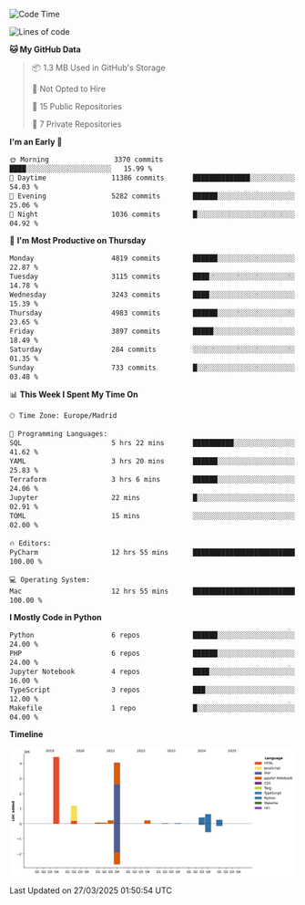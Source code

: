 <!--START_SECTION:waka-->
![Code Time](http://img.shields.io/badge/Code%20Time-722%20hrs%2023%20mins-blue)

![Lines of code](https://img.shields.io/badge/From%20Hello%20World%20I%27ve%20Written-11.6%20million%20lines%20of%20code-blue)

**🐱 My GitHub Data** 

> 📦 1.3 MB Used in GitHub's Storage 
 > 
> 🚫 Not Opted to Hire
 > 
> 📜 15 Public Repositories 
 > 
> 🔑 7 Private Repositories 
 > 
**I'm an Early 🐤** 

```text
🌞 Morning                3370 commits        ████░░░░░░░░░░░░░░░░░░░░░   15.99 % 
🌆 Daytime                11386 commits       ██████████████░░░░░░░░░░░   54.03 % 
🌃 Evening                5282 commits        ██████░░░░░░░░░░░░░░░░░░░   25.06 % 
🌙 Night                  1036 commits        █░░░░░░░░░░░░░░░░░░░░░░░░   04.92 % 
```
📅 **I'm Most Productive on Thursday** 

```text
Monday                   4819 commits        ██████░░░░░░░░░░░░░░░░░░░   22.87 % 
Tuesday                  3115 commits        ████░░░░░░░░░░░░░░░░░░░░░   14.78 % 
Wednesday                3243 commits        ████░░░░░░░░░░░░░░░░░░░░░   15.39 % 
Thursday                 4983 commits        ██████░░░░░░░░░░░░░░░░░░░   23.65 % 
Friday                   3897 commits        █████░░░░░░░░░░░░░░░░░░░░   18.49 % 
Saturday                 284 commits         ░░░░░░░░░░░░░░░░░░░░░░░░░   01.35 % 
Sunday                   733 commits         █░░░░░░░░░░░░░░░░░░░░░░░░   03.48 % 
```


📊 **This Week I Spent My Time On** 

```text
🕑︎ Time Zone: Europe/Madrid

💬 Programming Languages: 
SQL                      5 hrs 22 mins       ██████████░░░░░░░░░░░░░░░   41.62 % 
YAML                     3 hrs 20 mins       ██████░░░░░░░░░░░░░░░░░░░   25.83 % 
Terraform                3 hrs 6 mins        ██████░░░░░░░░░░░░░░░░░░░   24.06 % 
Jupyter                  22 mins             █░░░░░░░░░░░░░░░░░░░░░░░░   02.91 % 
TOML                     15 mins             ░░░░░░░░░░░░░░░░░░░░░░░░░   02.00 % 

🔥 Editors: 
PyCharm                  12 hrs 55 mins      █████████████████████████   100.00 % 

💻 Operating System: 
Mac                      12 hrs 55 mins      █████████████████████████   100.00 % 
```

**I Mostly Code in Python** 

```text
Python                   6 repos             ██████░░░░░░░░░░░░░░░░░░░   24.00 % 
PHP                      6 repos             ██████░░░░░░░░░░░░░░░░░░░   24.00 % 
Jupyter Notebook         4 repos             ████░░░░░░░░░░░░░░░░░░░░░   16.00 % 
TypeScript               3 repos             ███░░░░░░░░░░░░░░░░░░░░░░   12.00 % 
Makefile                 1 repo              █░░░░░░░░░░░░░░░░░░░░░░░░   04.00 % 
```



**Timeline**

![Lines of Code chart](https://raw.githubusercontent.com/danisoronellas/danisoronellas/main/assets/bar_graph.png)


 Last Updated on 27/03/2025 01:50:54 UTC
<!--END_SECTION:waka-->
